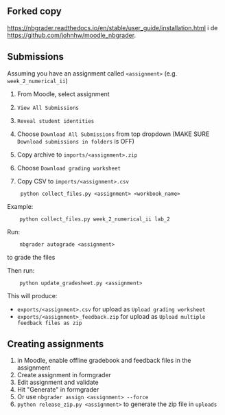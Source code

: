 ## Forked copy

<https://nbgrader.readthedocs.io/en/stable/user_guide/installation.html> i de <https://github.com/johnhw/moodle_nbgrader>.

## Submissions
Assuming you have an assignment called `<assignment>` (e.g. `week_2_numerical_ii`)

1. From Moodle, select assignment
2. `View All Submissions`
3. `Reveal student identities`
4. Choose `Download All Submissions` from top dropdown (MAKE SURE `Download submissions in folders` is OFF)
5. Copy archive to `imports/<assignment>.zip`
6. Choose `Download grading worksheet`
5. Copy CSV to `imports/<assignment>.csv`

        python collect_files.py <assignment> <workbook_name>

Example:

        python collect_files.py week_2_numerical_ii lab_2
    

Run:

        nbgrader autograde <assignment>

to grade the files

Then run:

        python update_gradesheet.py <assignment>

This will produce:
* `exports/<assignment>.csv` for upload as `Upload grading worksheet` 
* `exports/<assignment>_feedback.zip` for upload as `Upload multiple feedback files as zip`


## Creating assignments
1. in Moodle, enable offline gradebook and feedback files in the assignment
1. Create assignment in formgrader
2. Edit assignment and validate
3. Hit "Generate" in formgrader
4. Or use `nbgrader assign <assignment> --force`
5. `python release_zip.py <assignment>` to generate the zip file in `uploads`



